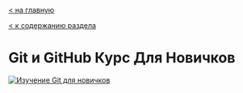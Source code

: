  [< на главную](/readme.md)

 [< к содержанию раздела](./readme.md)
 # Git и GitHub Курс Для Новичков 

 
[![Изучение Git для новичков](http://img.youtube.com/vi/zZBiln_2FhM/0.jpg)](http://www.youtube.com/watch?v=zZBiln_2FhM)
